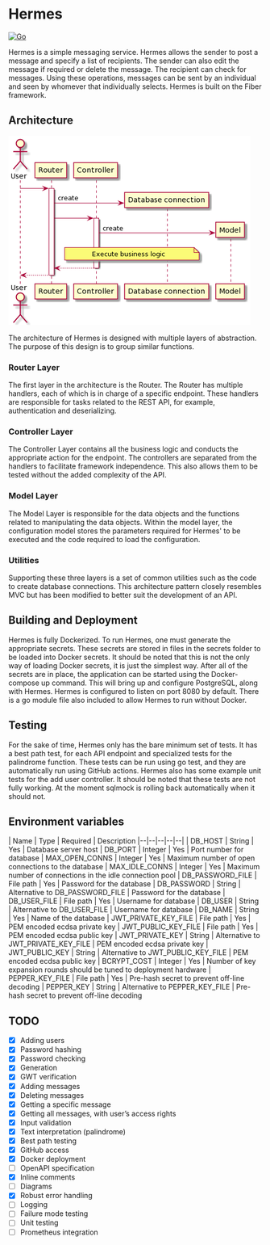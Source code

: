 # Hermes

[![Go](https://github.com/Daniel-W-Innes/hermes/actions/workflows/tests.yml/badge.svg?branch=main)](https://github.com/Daniel-W-Innes/hermes/actions/workflows/tests.yml)

Hermes is a simple messaging service.  Hermes allows the sender to post a message and specify a list of recipients.  The sender can also edit the message if required or delete the message.  The recipient can check for messages.  Using these operations, messages can be sent by an individual and seen by whomever that individually selects. Hermes is built on the Fiber framework.

## Architecture

![Generic flow for all routes](./docs/genericFlow.png)

The architecture of Hermes is designed with multiple layers of abstraction.  The purpose of this design is to group similar functions. 

### Router Layer

The first layer in the architecture is the Router.  The Router has multiple handlers, each of which is in charge of a specific endpoint.  These handlers are responsible for tasks related to the REST API, for example, authentication and deserializing. 

### Controller Layer

The Controller Layer contains all the business logic and conducts the appropriate action for the endpoint.  The controllers are separated from the handlers to facilitate framework independence.  This also allows them to be tested without the added complexity of the API.

### Model Layer

The Model Layer is responsible for the data objects and the functions related to manipulating the data objects. Within the model layer, the configuration model stores the parameters required for Hermes' to be executed and the code required to load the configuration.

### Utilities

Supporting these three layers is a set of common utilities such as the code to create database connections.
This architecture pattern closely resembles MVC but has been modified to better suit the development of an API.


## Building and Deployment

Hermes is fully Dockerized. To run Hermes, one must generate the appropriate secrets.  These secrets are stored in files in the secrets folder to be loaded into Docker secrets. It should be noted that this is not the only way of loading Docker secrets, it is just the simplest way. After all of the secrets are in place, the application can be started using the Docker-compose up command. This will bring up and configure PostgreSQL, along with Hermes. Hermes is configured to listen on port 8080 by default.  There is a go module file also included to allow Hermes to run without Docker.

## Testing

For the sake of time, Hermes only has the bare minimum set of tests. It has a best path test, for each API endpoint and specialized tests for the palindrome function. These tests can be run using go test, and they are    automatically run using GitHub actions. Hermes also has some example unit tests for the add user controller. It should be  noted that these tests are not fully working.  At the moment sqlmock is rolling back automatically when it should not.

## Environment variables

| Name | Type | Required | Description
|--|--|--|--|--|
| DB_HOST | String | Yes | Database server host
| DB_PORT | Integer | Yes | Port number for database
| MAX_OPEN_CONNS | Integer | Yes | Maximum number of open connections to the database
| MAX_IDLE_CONNS | Integer | Yes | Maximum number of connections in the idle connection pool
| DB_PASSWORD_FILE | File path | Yes | Password for the database
| DB_PASSWORD | String | Alternative to DB_PASSWORD_FILE |  Password for the database
| DB_USER_FILE | File path | Yes | Username for database
| DB_USER | String | Alternative to DB_USER_FILE | Username for database
| DB_NAME | String | Yes | Name of the database
| JWT_PRIVATE_KEY_FILE | File path | Yes | PEM encoded ecdsa private key
| JWT_PUBLIC_KEY_FILE | File path | Yes | PEM encoded ecdsa public key
| JWT_PRIVATE_KEY | String | Alternative to JWT_PRIVATE_KEY_FILE | PEM encoded ecdsa private key
| JWT_PUBLIC_KEY | String | Alternative to JWT_PUBLIC_KEY_FILE | PEM encoded ecdsa public key
| BCRYPT_COST | Integer | Yes | Number of key expansion rounds should be tuned to deployment hardware
| PEPPER_KEY_FILE | File path | Yes | Pre-hash secret to prevent off-line decoding
| PEPPER_KEY |  String | Alternative to PEPPER_KEY_FILE | Pre-hash secret to prevent off-line decoding

## TODO

- [x] Adding users
- [x] Password hashing
- [x] Password checking
- [x] Generation
- [x] GWT verification
- [x] Adding messages
- [x] Deleting messages
- [x] Getting a specific message
- [x] Getting all messages, with user’s access rights
- [x] Input validation
- [x] Text interpretation (palindrome)
- [x] Best path testing
- [x] GitHub access
- [x] Docker deployment
- [ ] OpenAPI specification
- [X] Inline comments
- [ ] Diagrams
- [X] Robust error handling
- [ ] Logging
- [ ] Failure mode testing
- [ ] Unit testing
- [ ] Prometheus integration
